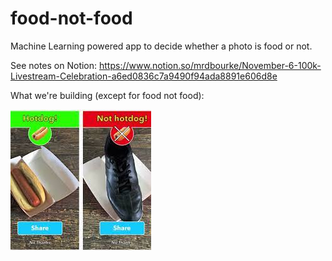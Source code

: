 # food-not-food
Machine Learning powered app to decide whether a photo is food or not.

See notes on Notion: https://www.notion.so/mrdbourke/November-6-100k-Livestream-Celebration-a6ed0836c7a9490f94ada8891e606d8e

What we're building (except for food not food):

<img src="https://raw.githubusercontent.com/mrdbourke/food-not-food/main/hotdog-not-hotdog.jpeg"/>